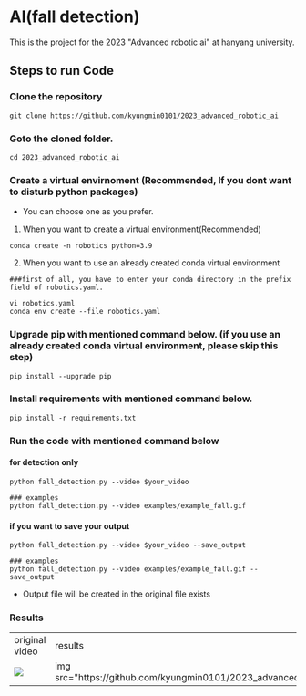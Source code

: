 # AI(fall detection)
This is the project for the 2023 "Advanced robotic ai" at hanyang university.

## Steps to run Code
### Clone the repository
```git clone https://github.com/kyungmin0101/2023_advanced_robotic_ai```

### Goto the cloned folder.
```cd 2023_advanced_robotic_ai```

### Create a virtual envirnoment (Recommended, If you dont want to disturb python packages)
- You can choose one as you prefer.
1. When you want to create a virtual environment(Recommended)
```
conda create -n robotics python=3.9
```

2. When you want to use an already created conda virtual environment
```
###first of all, you have to enter your conda directory in the prefix field of robotics.yaml.

vi robotics.yaml
conda env create --file robotics.yaml
```

### Upgrade pip with mentioned command below. (if you use an already created conda virtual environment, please skip this step)
```
pip install --upgrade pip
```

### Install requirements with mentioned command below.
```
pip install -r requirements.txt
```

### Run the code with mentioned command below
#### for detection only
```
python fall_detection.py --video $your_video

### examples
python fall_detection.py --video examples/example_fall.gif
```

#### if you want to save your output
```
python fall_detection.py --video $your_video --save_output

### examples
python fall_detection.py --video examples/example_fall.gif --save_output
```
- Output file will be created in the original file exists

### Results
<table>
  <tr>
    <td>original video</td>
    <td>results</td>
  </tr>
  <tr>
    <td><img src="https://github.com/kyungmin0101/2023_advanced_robotic_ai/blob/master/examples/example_fall.gif"></td>
    <td>img src="https://github.com/kyungmin0101/2023_advanced_robotic_ai/blob/master/examples/examples_outexample_fall.gif"></td>
  </tr>
</table>
